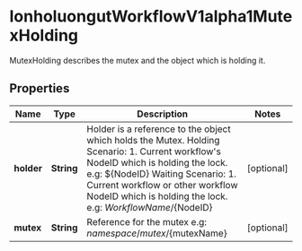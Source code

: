 

# IonholuongutWorkflowV1alpha1MutexHolding

MutexHolding describes the mutex and the object which is holding it.

## Properties

Name | Type | Description | Notes
------------ | ------------- | ------------- | -------------
**holder** | **String** | Holder is a reference to the object which holds the Mutex. Holding Scenario:   1. Current workflow&#39;s NodeID which is holding the lock.      e.g: ${NodeID} Waiting Scenario:   1. Current workflow or other workflow NodeID which is holding the lock.      e.g: ${WorkflowName}/${NodeID} |  [optional]
**mutex** | **String** | Reference for the mutex e.g: ${namespace}/mutex/${mutexName} |  [optional]



